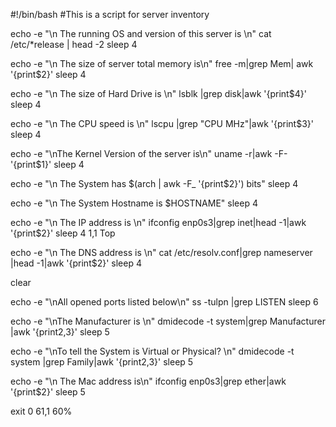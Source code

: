 
#!/bin/bash
#This is a script for server  inventory


echo -e "\n The running OS and version of this server is \n"
cat /etc/*release | head -2
sleep 4

echo -e "\n The size of server total memory is\n"
free -m|grep Mem| awk  '{print$2}'
sleep 4

echo -e "\n The size of Hard Drive is \n"
lsblk |grep disk|awk  '{print$4}'
sleep 4

echo -e "\n The CPU speed is \n"
lscpu |grep "CPU MHz"|awk  '{print$3}'
sleep 4

echo -e "\nThe Kernel Version of the server is\n"
uname -r|awk -F- '{print$1}'
sleep 4

echo -e "\n The System has $(arch | awk -F_ '{print$2}') bits"
sleep 4


echo -e "\n The System Hostname is $HOSTNAME"
sleep 4

echo -e "\n The IP address is \n"
ifconfig enp0s3|grep inet|head  -1|awk  '{print$2}'
sleep 4
                                                                                       1,1           Top

echo -e "\n The DNS address is \n"
cat /etc/resolv.conf|grep nameserver |head -1|awk  '{print$2}'
sleep 4


clear

echo -e "\nAll opened ports listed below\n"
ss -tulpn |grep LISTEN
sleep 6

echo -e "\nThe Manufacturer is \n"
dmidecode -t system|grep  Manufacturer |awk '{print$2,$3}'
sleep 5


echo -e "\nTo tell  the System is Virtual or Physical? \n"
dmidecode -t system |grep  Family|awk  '{print$2,$3}'
sleep 5


echo -e "\n The Mac address is\n"
ifconfig enp0s3|grep  ether|awk  '{print$2}'
sleep 5

exit 0
                                                                                      61,1          60%

